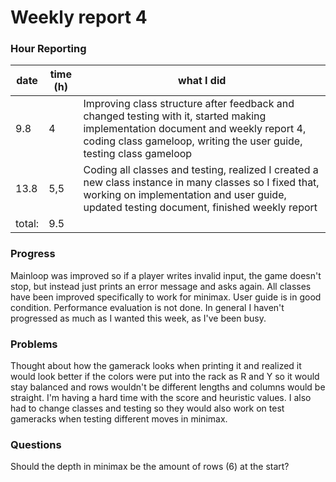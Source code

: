 # Weekly report 4

### Hour Reporting
| **date** | **time (h)** | **what I did** 
| --------- | ----------- | --------- 
| 9.8 | 4 | Improving class structure after feedback and changed testing with it, started making implementation document and weekly report 4, coding class gameloop, writing the user guide, testing class gameloop
| 13.8 | 5,5 | Coding all classes and testing, realized I created a new class instance in many classes so I fixed that, working on implementation and user guide, updated testing document, finished weekly report
| total: | 9.5

### Progress
Mainloop was improved so if a player writes invalid input, the game doesn't stop, but instead just prints an error message and asks again. All classes have been improved specifically to work for minimax. User guide is in good condition. Performance evaluation is not done. In general I haven't progressed as much as I wanted this week, as I've been busy.

### Problems
Thought about how the gamerack looks when printing it and realized it would look better if the colors were put into the rack as R and Y so it would stay balanced and rows wouldn't be different lengths and columns would be straight. I'm having a hard time with the score and heuristic values. I also had to change classes and testing so they would also work on test gameracks when testing different moves in minimax.

### Questions
Should the depth in minimax be the amount of rows (6) at the start?
